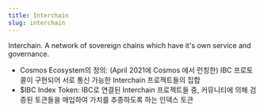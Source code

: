 ```yaml
---
title: Interchain
slug: interchain
---
```


Interchain. A network of sovereign chains which have it's own service and governance.

- Cosmos Ecosystem의 정의: (April 2021에 Cosmos 에서 런칭한) IBC 프로토콜이 구현되어 서로 통신 가능한 Interchain 프로젝트들의 집합
- $IBC Index Token: IBC로 연결된 Interchain 프로젝트들 중, 커뮤니티에 의해 검증된 토큰들을 매입하여 가치를 추종하도록 하는 인덱스 토큰
